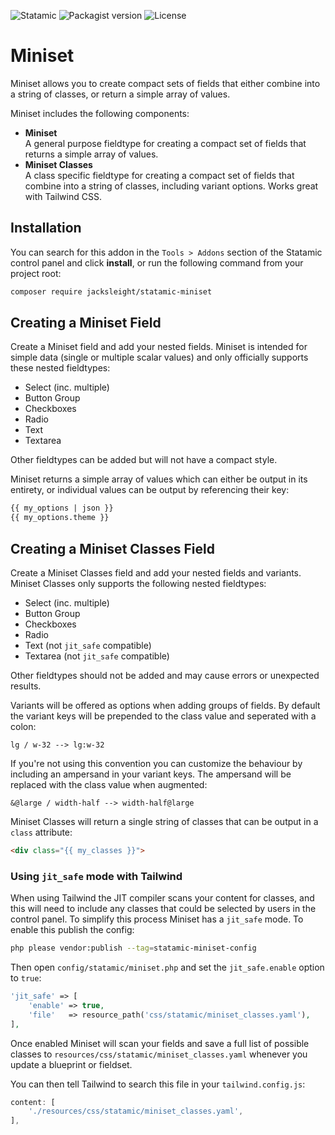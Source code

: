 <!-- statamic:hide -->

![Statamic](https://flat.badgen.net/badge/Statamic/3.3+/FF269E)
![Packagist version](https://flat.badgen.net/packagist/v/jacksleight/statamic-miniset)
![License](https://flat.badgen.net/github/license/jacksleight/statamic-miniset)

# Miniset 

<!-- /statamic:hide -->

Miniset allows you to create compact sets of fields that either combine into a string of classes, or return a simple array of values.

Miniset includes the following components:

* **Miniset**  
  A general purpose fieldtype for creating a compact set of fields that returns a simple array of values.
* **Miniset Classes**  
  A class specific fieldtype for creating a compact set of fields that combine into a string of classes, including variant options. Works great with Tailwind CSS.

## Installation

You can search for this addon in the `Tools > Addons` section of the Statamic control panel and click **install**, or run the following command from your project root:

```bash
composer require jacksleight/statamic-miniset
```

## Creating a Miniset Field

Create a Miniset field and add your nested fields. Miniset is intended for simple data (single or multiple scalar values) and only officially supports these nested fieldtypes:

* Select (inc. multiple)
* Button Group
* Checkboxes
* Radio
* Text
* Textarea

Other fieldtypes can be added but will not have a compact style. 

Miniset returns a simple array of values which can either be output in its entirety, or individual values can be output by referencing their key:

```html
{{ my_options | json }}
{{ my_options.theme }}
```

## Creating a Miniset Classes Field

Create a Miniset Classes field and add your nested fields and variants. Miniset Classes only supports the following nested fieldtypes:

* Select (inc. multiple)
* Button Group
* Checkboxes
* Radio
* Text (not `jit_safe` compatible)
* Textarea (not `jit_safe` compatible)

Other fieldtypes should not be added and may cause errors or unexpected results.

Variants will be offered as options when adding groups of fields. By default the variant keys will be prepended to the class value and seperated with a colon:

```text
lg / w-32 --> lg:w-32
```

If you're not using this convention you can customize the behaviour by including an ampersand in your variant keys. The ampersand will be replaced with the class value when augmented:

```text
&@large / width-half --> width-half@large
```

Miniset Classes will return a single string of classes that can be output in a `class` attribute:

```html
<div class="{{ my_classes }}">
```

### Using `jit_safe` mode with Tailwind

When using Tailwind the JIT compiler scans your content for classes, and this will need to include any classes that could be selected by users in the control panel. To simplify this process Miniset has a `jit_safe` mode. To enable this publish the config:

```bash
php please vendor:publish --tag=statamic-miniset-config
```

Then open `config/statamic/miniset.php` and set the `jit_safe.enable` option to `true`:

```php
'jit_safe' => [
    'enable' => true,
    'file'   => resource_path('css/statamic/miniset_classes.yaml'),
],
```

Once enabled Miniset will scan your fields and save a full list of possible classes to `resources/css/statamic/miniset_classes.yaml` whenever you update a blueprint or fieldset.

You can then tell Tailwind to search this file in your `tailwind.config.js`:

```js
content: [
    './resources/css/statamic/miniset_classes.yaml',
],
```
